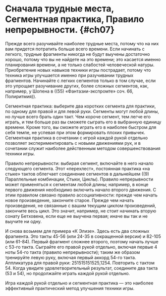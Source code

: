 # Сначала трудные места, Сегментная практика, Правило непрерывности. {#ch07}

Прежде всего разучивайте наиболее трудные места, потому что на них вам придется потратить больше всего времени. Если начинать с легкого, трудные фрагменты никогда не будут выучены достаточно хорошо, потому что вы не найдете на это времени; это касается именно планирования времени, а не только слабостей человеческой натуры. Приобретение новых навыков техники игры пострадает, потому что техника игры улучшается именно при разучивании трудных фрагментов. Начинайте с легких сегментов только в том случае, если это упрощает разучивание других, более сложных сегментов, как, например, у Шопена в ((55) «Фантазии-экспромте» соч. 66, Полиритмия)).

Сегментная практика: выберите два коротких сегмента для практики, по одному для правой и для левой руки. Сегменты могут любой длины, но лучше всего брать один такт. Чем короче сегмент, тем легче его играть, и тем больше раз вы сможете сыграть его в выбранную единицу времени. Кроме того, вы сможете играть его в наиболее быстром для себя темпе, не успевая при этом формировать плохих привычек. Сегментная практика в сочетании с игрой каждой рукой отдельно позволяет экспериментировать с новыми движениями рук, и в сочетании служит наиболее действенным методом совершенствования техники игры.

Правило непрерывности: выбирая сегмент, включайте в него начало следующего сегмента. Этот «перехлест», постоянная практика «на стыке» тактов облегчает соединение сегментов в дальнейшем ((9) Параллельные комбинации, Стыки, Циклы). Правило непрерывности может применяться к сегментам любой длины; например, в конце первого движения необходимо включить начало второго движения. С этим правилом связано правило ассоциативности: прежде чем начать новое произведение, закончите старое. Прежде чем начать произведения, не связанные с вашим текущим циклом произведений, закончите весь цикл. Это значит, например, не стоит начинать вторую сонату Бетховена, если еще не выучена первая; иначе вы так и не выучите ни одну.

И снова возьмем для примера «К Элизе». Здесь есть два сложных фрагмента. Это такты 45-56 (или 24-35 в сокращенной версии) и 82-105 (или 61-84). Первый фрагмент сложнее второго, поэтому начать лучше с 53-го такта. Сыграйте его правой рукой отдельно, включая первые 4 ноты 54-го такта (правило непрерывности); таким же образом тренируйте левую руку, включая первый аккорд 54-го такта. Аппликатура для правой руки: 251515151525,1254. Повторить с тактом 54. Когда увидите удовлетворительный результат, соедините два такта (53 и 54), но продолжайте играть каждой рукой отдельно.

Игра каждой рукой отдельно и сегментная практика — это наиболее эффективный практический метод улучшения техники игры.